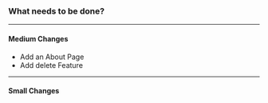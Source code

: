 ### What needs to be done?

---

#### Medium Changes

- Add an About Page
- Add delete Feature

---

#### Small Changes
